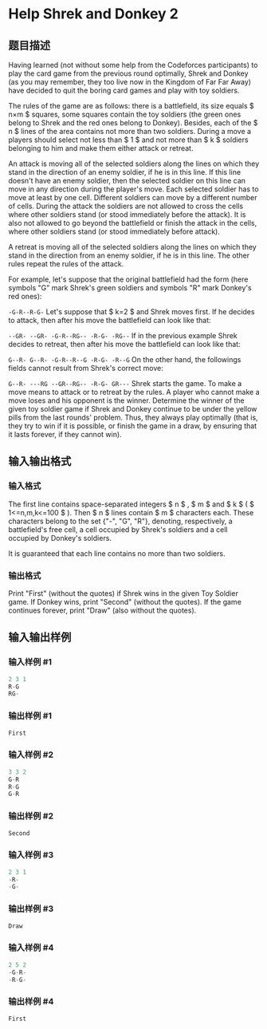 # Help Shrek and Donkey 2

## 题目描述

Having learned (not without some help from the Codeforces participants) to play the card game from the previous round optimally, Shrek and Donkey (as you may remember, they too live now in the Kingdom of Far Far Away) have decided to quit the boring card games and play with toy soldiers.

The rules of the game are as follows: there is a battlefield, its size equals $ n×m $ squares, some squares contain the toy soldiers (the green ones belong to Shrek and the red ones belong to Donkey). Besides, each of the $ n $ lines of the area contains not more than two soldiers. During a move a players should select not less than $ 1 $ and not more than $ k $ soldiers belonging to him and make them either attack or retreat.

An attack is moving all of the selected soldiers along the lines on which they stand in the direction of an enemy soldier, if he is in this line. If this line doesn't have an enemy soldier, then the selected soldier on this line can move in any direction during the player's move. Each selected soldier has to move at least by one cell. Different soldiers can move by a different number of cells. During the attack the soldiers are not allowed to cross the cells where other soldiers stand (or stood immediately before the attack). It is also not allowed to go beyond the battlefield or finish the attack in the cells, where other soldiers stand (or stood immediately before attack).

A retreat is moving all of the selected soldiers along the lines on which they stand in the direction from an enemy soldier, if he is in this line. The other rules repeat the rules of the attack.

For example, let's suppose that the original battlefield had the form (here symbols "G" mark Shrek's green soldiers and symbols "R" mark Donkey's red ones):

`-G-R--R-G-` Let's suppose that $ k=2 $ and Shrek moves first. If he decides to attack, then after his move the battlefield can look like that:

`--GR- --GR- -G-R--RG-- -R-G- -RG--` If in the previous example Shrek decides to retreat, then after his move the battlefield can look like that:

`G--R- G--R- -G-R--R--G -R-G- -R--G` On the other hand, the followings fields cannot result from Shrek's correct move:

`G--R- ---RG --GR--RG-- -R-G- GR---` Shrek starts the game. To make a move means to attack or to retreat by the rules. A player who cannot make a move loses and his opponent is the winner. Determine the winner of the given toy soldier game if Shrek and Donkey continue to be under the yellow pills from the last rounds' problem. Thus, they always play optimally (that is, they try to win if it is possible, or finish the game in a draw, by ensuring that it lasts forever, if they cannot win).

## 输入输出格式

### 输入格式

The first line contains space-separated integers $ n $ , $ m $ and $ k $ ( $ 1<=n,m,k<=100 $ ). Then $ n $ lines contain $ m $ characters each. These characters belong to the set {"-", "G", "R"}, denoting, respectively, a battlefield's free cell, a cell occupied by Shrek's soldiers and a cell occupied by Donkey's soldiers.

It is guaranteed that each line contains no more than two soldiers.

### 输出格式

Print "First" (without the quotes) if Shrek wins in the given Toy Soldier game. If Donkey wins, print "Second" (without the quotes). If the game continues forever, print "Draw" (also without the quotes).

## 输入输出样例

### 输入样例 #1

```cpp
2 3 1
R-G
RG-

```
### 输出样例 #1

```cpp
First

```
### 输入样例 #2

```cpp
3 3 2
G-R
R-G
G-R

```
### 输出样例 #2

```cpp
Second

```
### 输入样例 #3

```cpp
2 3 1
-R-
-G-

```
### 输出样例 #3

```cpp
Draw

```
### 输入样例 #4

```cpp
2 5 2
-G-R-
-R-G-

```
### 输出样例 #4

```cpp
First

```
